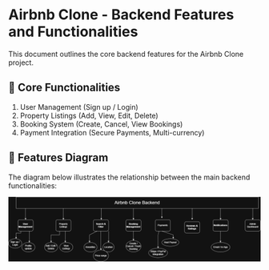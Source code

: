 # Airbnb Clone - Backend Features and Functionalities

This document outlines the core backend features for the Airbnb Clone project.

## 🔑 Core Functionalities
1. User Management (Sign up / Login)
2. Property Listings (Add, View, Edit, Delete)
3. Booking System (Create, Cancel, View Bookings)
4. Payment Integration (Secure Payments, Multi-currency)

## 🧭 Features Diagram
The diagram below illustrates the relationship between the main backend functionalities:

![Features Diagram](features-diagram.png)
